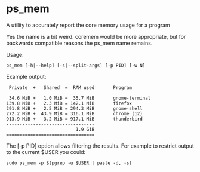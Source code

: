 ps_mem
======

A utility to accurately report the core memory usage for a program

Yes the name is a bit weird. coremem would be more appropriate,
but for backwards compatible reasons the ps_mem name remains.

Usage:

```
ps_mem [-h|--help] [-s|--split-args] [-p PID] [-w N]
```

Example output:

```
 Private  +   Shared  =  RAM used       Program

 34.6 MiB +   1.0 MiB =  35.7 MiB       gnome-terminal
139.8 MiB +   2.3 MiB = 142.1 MiB       firefox
291.8 MiB +   2.5 MiB = 294.3 MiB       gnome-shell
272.2 MiB +  43.9 MiB = 316.1 MiB       chrome (12)
913.9 MiB +   3.2 MiB = 917.1 MiB       thunderbird
---------------------------------
                          1.9 GiB
=================================
```

The [-p PID] option allows filtering the results.
For example to restrict output to the current $USER you could:

```
sudo ps_mem -p $(pgrep -u $USER | paste -d, -s)
```
